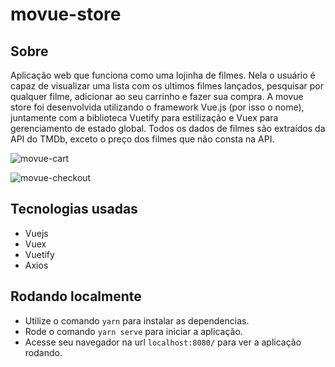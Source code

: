 # movue-store

## Sobre

Aplicação web que funciona como uma lojinha de filmes. Nela o usuário é capaz de visualizar uma lista com os ultimos filmes lançados, pesquisar por qualquer filme, adicionar ao seu carrinho e fazer sua compra. A movue store foi desenvolvida utilizando o framework Vue.js (por isso o nome), juntamente com a biblioteca Vuetify para estilização e Vuex para gerenciamento de estado global. Todos os dados de filmes são extraídos da API do TMDb, exceto o preço dos filmes que não consta na API.

![movue-cart](https://user-images.githubusercontent.com/82843746/177976054-fbe3e298-6438-4849-ba3a-110c2247bab8.png)

![movue-checkout](https://user-images.githubusercontent.com/82843746/177976350-b23360b9-fceb-4d85-8faf-a3ef854d383e.png)

## Tecnologias usadas

- Vuejs
- Vuex
- Vuetify
- Axios

## Rodando localmente

- Utilize o comando `yarn` para instalar as dependencias.
- Rode o comando `yarn serve` para iniciar a aplicação.
- Acesse seu navegador na url `localhost:8080/` para ver a aplicação rodando.
